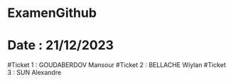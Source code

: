 # ExamenGithub
# Date : 21/12/2023
#Ticket 1 : GOUDABERDOV Mansour
#Ticket 2 : BELLACHE Wiylan
#Ticket 3 : SUN Alexandre
